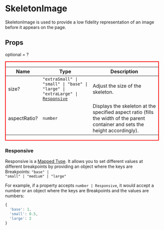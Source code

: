 # SkeletonImage

SkeletonImage is used to provide a low fidelity representation of an image before it appears on the page.

## Props
optional = ?


<div style="border: 2px red solid;">

| Name | Type | Description |
| --- | --- | --- |
| size? | <code>"extraSmall" &#124; "small" &#124; "base" &#124; "large" &#124; "extraLarge" &#124; <a href="#responsive">Responsive</a></code> | Adjust the size of the skeleton.  |
| aspectRatio? | <code>number</code> | Displays the skeleton at the specified aspect ratio (fills the width of the parent container and sets the height accordingly).  |

</div><a name="Responsive"></a>

### Responsive

Responsive is a [Mapped Type](https://www.typescriptlang.org/docs/handbook/2/mapped-types.html). It allows you to set different values at different breakpoints by providing an object where the keys are Breakpoints: <code>"base" &#124; "small" &#124; "medium" &#124; "large"</code>

For example, if a property accepts `number | Responsive`, it would accept a number or an object where the keys are Breakpoints and the values are numbers:

```js
{
  'base': 1,
  'small': 0.5,
  'large': 2
}
```

